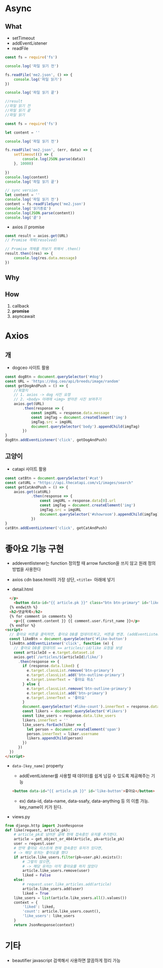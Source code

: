 # Async

## What

* setTimeout
* addEventListener
* readFile

```js
const fs = require('fs')

console.log('파일 읽기 전')

fs.readFile('me2.json', () => {
    console.log('파일 읽기')
})

console.log('파일 읽기 끝')

//result
//파일 읽기 전
//파일 읽기 끝
//파일 읽기
```

```js
const fs = require('fs')

let content = ''

console.log('파일 읽기 전')

fs.readFile('me2.json', (err, data) => {
    setTimeout(() => {
        console.log(JSON.parse(data))
    }, 10000)
    
})
console.log(content)
console.log('파일 읽기 끝')
```

```js
// sync version
let content = ''
console.log('파일 읽기 전')
content = fs.readFileSync('me2.json')
console.log('읽기종료')
console.log(JSON.parse(content))
console.log('끝')
```

* axios // promise

```js
const result = axios.get(URL)
// Promise 객체(resolved)

// Promise 객체를 까보기 위해서 .then()
result.then((res) => {
    console.log(res.data.message)
})
```



## Why

## How

1. callback
2. **promise**
3. asyncawait



# Axios

## 개

* dogceo 사이트 활용

```js
const dogBtn = document.querySelector('#dog')
const URL = 'https://dog.ceo/api/breeds/image/random'
const getDogAndPush = () => {
    //뭐할지
    // 1. axios -> dog 사진 요청
    // 2. <body> 아래에 <img> 받아온 사진 보여주기
    axios.get(URL)
        .then(response => {
            const imgURL = response.data.message
            const imgTag = document.createElement('img')
            imgTag.src = imgURL
            document.querySelector('body').appendChild(imgTag)
        })
}
dogBtn.addEventListener('click', getDogAndPush)
```

## 고양이

* catapi 사이트 활용

```js
const catBtn = document.querySelector('#cat')
const catURL = "https://api.thecatapi.com/v1/images/search"
const getCatAndPush = () => {
    axios.get(catURL)
            .then(response => {
                const imgURL = response.data[0].url
                const imgTag = document.createElement('img')
                imgTag.src = imgURL
                document.querySelector('#showroom').appendChild(imgTag)
            })
}
catBtn.addEventListener('click', getCatAndPush)
```



# 좋아요 기능 구현

* addeventlistener는 function 정의할 때 arrow function을 쓰지 않고 원래 정의 방법을 사용한다

* axios cdn base.html의 가장 상단, `<title> `아래에 넣기
* detail.html

```html
  </p>
    <button data-id="{{ article.pk }}" class="btn btn-primary" id='like-button'>좋아요</button>
  {% endwith %}
  <h2>댓글목록</h2>
  {% for comment in comments %}
    <p>{{ comment.content }} {{ comment.user.first_name }}</p>
  {% endfor %}
<script>
  // 좋아요 버튼을 클릭하면, 좋아요 DB를 업데이트하고, 버튼을 변경. (addEventListener를 통해 가능)
  const likeBtn = document.querySelector('#like-button')
  likeBtn.addEventListener('click', function (e) {
    // 좋아요 DB를 업데이트 == articles/:id/like 요청을 보냄
    const articleId = e.target.dataset.id
    axios.get(`/articles/${articleId}/like/`)
      .then(response => {
        if (response.data.liked) {
          e.target.classList.remove('btn-primary')
          e.target.classList.add('btn-outline-primary')
          e.target.innerText = '좋아요 취소'
        } else {
          e.target.classList.remove('btn-outline-primary')
          e.target.classList.add('btn-primary')
          e.target.innerText = '좋아요'
        }
        document.querySelector('#like-count').innerText = response.data.count
        const likers = document.querySelector('#likers')
        const like_users = response.data.like_users
        likers.innerText = ''
        like_users.forEach(liker => {
          let person = document.createElement('span')
          person.innerText = liker.username
          likers.appendChild(person)
        })
      })
  })
</script>
```

* `data-[key_name]` property

  *  addEventListener를 사용할 때 데이터를 쉽게 넘길 수 있도록 제공해주는 기능

  ```html
  <button data-id="{{ article.pk }}" id='like-button'>좋아요</button>
  ```

  * ex) data-id, data-name, data-ssafy, data-anything 등 의 이름 가능. key_name이 키가 된다.

* views.py

```python
from django.http import JsonResponse
def like(request, article_pk):
    # article_pk로 넘어온 글에 현재 접속중인 유저를 추가한다.
    article = get_object_or_404(Article, pk=article_pk)
    user = request.user
    # 만약 좋아요 리스트에 현재 접속중인 유저가 있다면,
    # -> 해당 유저는 좋아요를 했다
    if article.like_users.filter(pk=user.pk).exists():
        # 그렇지 않으면,
        # -> 해당 유저는 아직 좋아요를 하지 않았다
        article.like_users.remove(user)
        liked = False
    else:
        # request.user.like_articles.add(article)
        article.like_users.add(user)
        liked = True
    like_users = list(article.like_users.all().values())
    context = {
        'liked': liked,
        'count': article.like_users.count(),
        'like_users': like_users
    }
    return JsonResponse(context)
```



# 기타

* beautifier javascript 검색해서 사용하면 깔끔하게 정리 가능